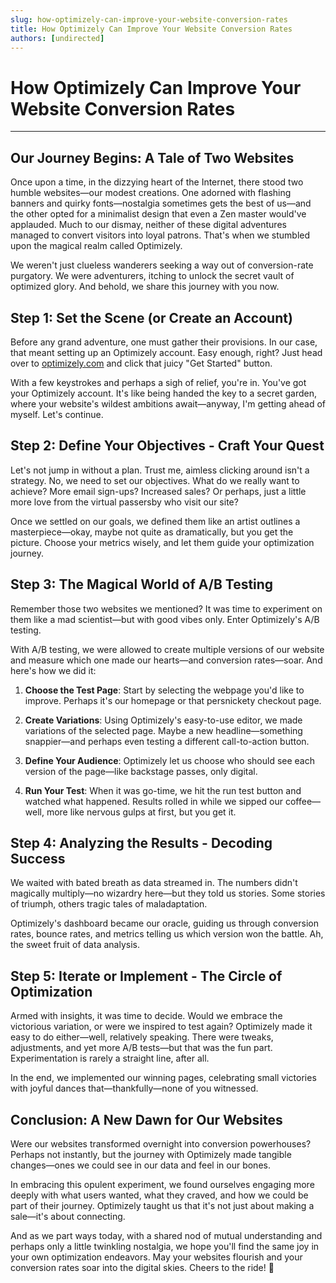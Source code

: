 ```yaml
---
slug: how-optimizely-can-improve-your-website-conversion-rates
title: How Optimizely Can Improve Your Website Conversion Rates
authors: [undirected]
---
```



# How Optimizely Can Improve Your Website Conversion Rates

---

## Our Journey Begins: A Tale of Two Websites

Once upon a time, in the dizzying heart of the Internet, there stood two humble websites—our modest creations. One adorned with flashing banners and quirky fonts—nostalgia sometimes gets the best of us—and the other opted for a minimalist design that even a Zen master would've applauded. Much to our dismay, neither of these digital adventures managed to convert visitors into loyal patrons. That's when we stumbled upon the magical realm called Optimizely.

We weren't just clueless wanderers seeking a way out of conversion-rate purgatory. We were adventurers, itching to unlock the secret vault of optimized glory. And behold, we share this journey with you now.

## Step 1: Set the Scene (or Create an Account)

Before any grand adventure, one must gather their provisions. In our case, that meant setting up an Optimizely account. Easy enough, right? Just head over to [optimizely.com](https://www.optimizely.com) and click that juicy "Get Started" button.

With a few keystrokes and perhaps a sigh of relief, you're in. You've got your Optimizely account. It's like being handed the key to a secret garden, where your website's wildest ambitions await—anyway, I'm getting ahead of myself. Let's continue.

## Step 2: Define Your Objectives - Craft Your Quest

Let's not jump in without a plan. Trust me, aimless clicking around isn't a strategy. No, we need to set our objectives. What do we really want to achieve? More email sign-ups? Increased sales? Or perhaps, just a little more love from the virtual passersby who visit our site?

Once we settled on our goals, we defined them like an artist outlines a masterpiece—okay, maybe not quite as dramatically, but you get the picture. Choose your metrics wisely, and let them guide your optimization journey.

## Step 3: The Magical World of A/B Testing

Remember those two websites we mentioned? It was time to experiment on them like a mad scientist—but with good vibes only. Enter Optimizely's A/B testing.

With A/B testing, we were allowed to create multiple versions of our website and measure which one made our hearts—and conversion rates—soar. And here's how we did it:

1. **Choose the Test Page**: Start by selecting the webpage you'd like to improve. Perhaps it's our homepage or that persnickety checkout page.
   
2. **Create Variations**: Using Optimizely's easy-to-use editor, we made variations of the selected page. Maybe a new headline—something snappier—and perhaps even testing a different call-to-action button.

3. **Define Your Audience**: Optimizely let us choose who should see each version of the page—like backstage passes, only digital.

4. **Run Your Test**: When it was go-time, we hit the run test button and watched what happened. Results rolled in while we sipped our coffee—well, more like nervous gulps at first, but you get it.

## Step 4: Analyzing the Results - Decoding Success

We waited with bated breath as data streamed in. The numbers didn't magically multiply—no wizardry here—but they told us stories. Some stories of triumph, others tragic tales of maladaptation.

Optimizely's dashboard became our oracle, guiding us through conversion rates, bounce rates, and metrics telling us which version won the battle. Ah, the sweet fruit of data analysis. 

## Step 5: Iterate or Implement - The Circle of Optimization

Armed with insights, it was time to decide. Would we embrace the victorious variation, or were we inspired to test again? Optimizely made it easy to do either—well, relatively speaking. There were tweaks, adjustments, and yet more A/B tests—but that was the fun part. Experimentation is rarely a straight line, after all.

In the end, we implemented our winning pages, celebrating small victories with joyful dances that—thankfully—none of you witnessed.

## Conclusion: A New Dawn for Our Websites

Were our websites transformed overnight into conversion powerhouses? Perhaps not instantly, but the journey with Optimizely made tangible changes—ones we could see in our data and feel in our bones.

In embracing this opulent experiment, we found ourselves engaging more deeply with what users wanted, what they craved, and how we could be part of their journey. Optimizely taught us that it's not just about making a sale—it's about connecting.

And as we part ways today, with a shared nod of mutual understanding and perhaps only a little twinkling nostalgia, we hope you'll find the same joy in your own optimization endeavors. May your websites flourish and your conversion rates soar into the digital skies. Cheers to the ride! 🚀